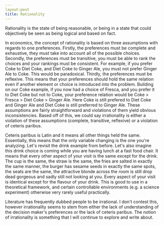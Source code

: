 ```yaml
---
layout:post
title: Rationality
---
```


Rationality is the state of being reasonable, or being in a state that could objectively be seen as being logical and based on fact. 

In economics, the concept of rationality is based on three assumptions with regards to one preferences. Firstly, the preferences must be complete and exhaustive, they must take into account all of the possible choices. Secondly, the preferences must be transitive, you must be able to rank the choices and your rankings must be consistent. For example, if you prefer Coke to Diet Coke, and Diet Coke to Ginger Ale, you must not prefer Ginger Ale to Coke. This would be paradoxical. Thirdly, the preferences must be reflexive. This means that your preferences should hold the same relation even if another element or choice is introduced into the problem. Building on our Coke example, if you now had a choice of Fresca, and you prefer it to Diet Coke but not to Coke, your preference relation would be Coke > Fresca > Diet Coke > Ginger Ale. Here Coke is still prefered to Diet Coke and Ginger Ale and Diet Coke is still preferred to Ginger Ale. These assumptions are fairly straightforward and violations of them yield obvious inconsistencies. Based off of this, we could say irrationality is either a violation of these assumptions (complete, transitive, reflexive) or a violation of ceteris paribus.

Ceteris paribus is Latin and it means all other things held the same. Essentially, this means that the only variable changing is the one you're analyzing. Let's revisit the drink example from before. Let's also imagine this drink choice is coming while you are having lunch at a fast food chair. It means that every other aspect of your visit is the same except for the drink. The cup is the same, the straw is the same, the fries are salted in exactly the same manner, the burger has sesame seeds in exactly the same spots, the seats are the same, the attractive blonde across the room is still drop dead gorgeous and sadly still not looking at you. Every aspect of your visit is identical except for the flavour of your drink. This is good to use in a theoretical framework, and certain controllable environments (e.g. a science experiment) otherwise very rarely useful practically.

Literature has frequently dubbed people to be irrational. I don't contest this, however irrationality seems to stem from either the lack of understanding of the decision maker's preferences or the lack of ceteris paribus. The notion of irrationality is something that I will continue to explore and write about.